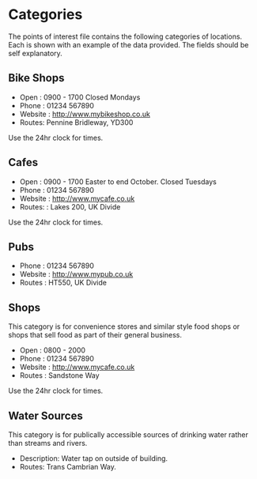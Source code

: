 # Categories

The points of interest file contains the following categories of locations. Each is shown with an example of the data provided. The fields should be self explanatory.

## Bike Shops

* Open : 0900 - 1700 Closed Mondays
* Phone : 01234 567890
* Website : http://www.mybikeshop.co.uk
* Routes: Pennine Bridleway, YD300

Use the 24hr clock for times.

## Cafes

* Open : 0900 - 1700 Easter to end October. Closed Tuesdays
* Phone : 01234 567890
* Website : http://www.mycafe.co.uk
* Routes: : Lakes 200, UK Divide

Use the 24hr clock for times.

## Pubs

* Phone : 01234 567890
* Website : http://www.mypub.co.uk
* Routes : HT550, UK Divide

## Shops

This category is for convenience stores and similar style food shops or shops that sell food as part of their general business.

* Open : 0800 - 2000
* Phone : 01234 567890
* Website : http://www.mycafe.co.uk
* Routes : Sandstone Way

Use the 24hr clock for times.

## Water Sources

This category is for publically accessible sources of drinking water rather than streams and rivers.

* Description: Water tap on outside of building.
* Routes: Trans Cambrian Way.

